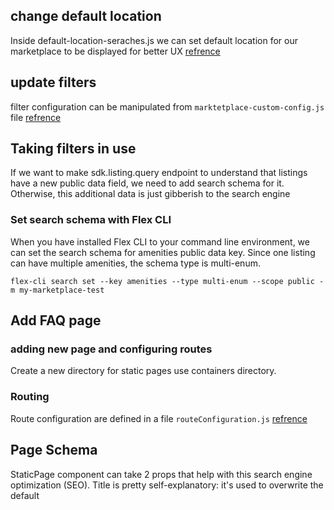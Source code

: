 ## change default location
Inside default-location-seraches.js we can set default location for our marketplace to be displayed for better UX
[refrence](https://www.sharetribe.com/docs/tutorial-branding/change-default-locations/)

## update filters
filter configuration can be manipulated from `marktetplace-custom-config.js` file
[refrence](https://www.sharetribe.com/docs/tutorial-branding/customize-amenities-filter/#update-amenities-filter)


## Taking filters in use
If we want to make sdk.listing.query endpoint to understand that listings have a new public data field, we need to add search schema for it. Otherwise, this additional data is just gibberish to the search engine

### Set search schema with Flex CLI
When you have installed Flex CLI to your command line environment, we can set the search schema for amenities public data key. Since one listing can have multiple amenities, the schema type is multi-enum.

    flex-cli search set --key amenities --type multi-enum --scope public -m my-marketplace-test
    

## Add FAQ page
### adding new page and configuring routes
Create a new directory for static pages use containers directory.

### Routing
Route configuration are defined in a file `routeConfiguration.js`
[refrence](https://www.sharetribe.com/docs/ftw-routing/how-routing-works-in-ftw/)


## Page Schema 
StaticPage component can take 2 props that help with this search engine optimization (SEO). Title is pretty self-explanatory: it's used to overwrite the default <title> tag in the <head> section of the generated HTML page.

The second property (schema) takes in JSON-LD type of content. Here, we state that this page is actually of type "FAQPage" in the context of schema.org vocabulary and we also add name and description for it.

In addition, we could actually describe all the questions and answers to search engines too. This can be done through mainEntity key.


## Add extended data to listing entity
### Learn how to add marketplace specific data to the listing entity by using extended data.

For adding new data first we have to configure editListingFeaturesPanel In that file, EditListingFeaturesForm gets its props and we can modify what gets saved to publicData attribute of the listing entity. We'll add "view" key there with an empty string. whatever fields we want to be added in Features tab will be first loaded here. from there we can set public data to newly populated fields.

We also need to get the saved value and pass it as the initial value for EditListingFeaturesForm, when it gets rendered.

Then add form inputs for relevant fields


## Show extended data on listing page
### Learn how to show extended data on the listing page using the public data key.

To add a view info to the ListingPage component we need to modify `ListingPage.js` and we also add a new subcomponent to that directory: `SectionViewMaybe.js`.